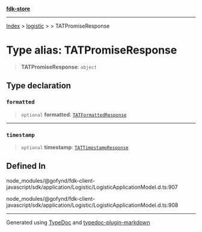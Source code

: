 [**fdk-store**](../../../README.md)
***

[Index](../../../API.md) > [logistic](../../README.md) > [<internal>](../README.md) > TATPromiseResponse

# Type alias: TATPromiseResponse

> **TATPromiseResponse**: `object`

## Type declaration

### `formatted`

> `optional` **formatted**: [`TATFormattedResponse`](type-alias.TATFormattedResponse.md)

***

### `timestamp`

> `optional` **timestamp**: [`TATTimestampResponse`](type-alias.TATTimestampResponse.md)

## Defined In

node\_modules/@gofynd/fdk-client-javascript/sdk/application/Logistic/LogisticApplicationModel.d.ts:907

node\_modules/@gofynd/fdk-client-javascript/sdk/application/Logistic/LogisticApplicationModel.d.ts:908

***
Generated using [TypeDoc](https://typedoc.org/) and [typedoc-plugin-markdown](https://www.npmjs.com/package/typedoc-plugin-markdown)
